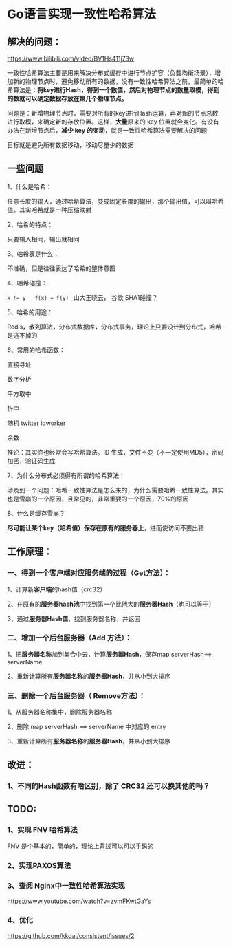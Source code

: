 # Go语言实现一致性哈希算法



## 解决的问题：

https://www.bilibili.com/video/BV1Hs411j73w

一致性哈希算法主要是用来解决分布式缓存中进行节点扩容（负载均衡场景），增加新的物理节点时，避免移动所有的数据，没有一致性哈希算法之前，最简单的哈希算法是：**将key进行Hash，得到一个数值，然后对物理节点的数量取模，得到的数就可以确定数据存放在第几个物理节点。**

问题是：新增物理节点时，需要对所有的key进行Hash运算，再对新的节点总数进行取模，来确定新的存放位置。这样，**大量**原来的 key 位置就会变化。有没有办法在新增节点后，**减少 key 的变动**，就是一致性哈希算法需要解决的问题

目标就是避免所有数据移动，移动尽量少的数据



## 一些问题

1、什么是哈希：

任意长度的输入，通过哈希算法，变成固定长度的输出，那个输出值，可以叫哈希值。其实哈希就是一种压缩映射

2、哈希的特点：

只要输入相同，输出就相同

3、哈希表是什么：

不准确，但是往往表达了哈希的整体意图

4、哈希碰撞：

`x != y   f(x) = f(y) `   山大王晓云， 谷歌 SHA1碰撞？

5、哈希的用途：

Redis，散列算法，分布式数据库，分布式事务，理论上只要设计到分布式，哈希是逃不掉的

6、常用的哈希函数：

直接寻址

数字分析

平方取中

折中

随机 twitter  idworker

余数

推论：其实你也经常会写哈希算法。ID 生成，文件不变（不一定使用MD5），密码加密，验证码生成

7、为什么分布式必须得有所谓的哈希算法：

涉及到一个问题：哈希一致性算法是怎么来的，为什么需要哈希一致性算法。其实也是雪崩的一个原因，且常见的，非常重要的一个原因，70%的原因

8、什么是缓存雪崩？

**尽可能让某个key（哈希值）保存在原有的服务器上**，进而使访问不要出错



## 工作原理：

### 一、得到一个客户端对应服务端的过程（Get方法）：

1、计算新**客户端**的hash值（crc32）

2、在原有的**服务器hash池**中找到第一个比他大的**服务器Hash**（也可以等于）

3、通过**服务器Hash值**，找到服务器名称，并返回



### 二、增加一个后台服务器（Add  方法）：

1、把**服务器名称**加到集合中去，计算**服务器Hash**，保存map  serverHash==> serverName

2、重新计算所有**服务器名称**的**服务器Hash**，并从小到大排序



### 三、删除一个后台服务器（ Remove方法）：

1、从服务器名称集中，删除服务器名称

2、删除 map  serverHash ==> serverName 中对应的 entry

3、重新计算所有**服务器名称**的**服务器Hash**，并从小到大排序



## 改进：

### 1、不同的Hash函数有啥区别，除了 CRC32 还可以换其他的吗？



## TODO:

### 1、实现 FNV 哈希算法

FNV 是个基本的，简单的，理论上背过可以可以手码的

### 2、实现PAXOS算法

### 3、查阅 Nginx中一致性哈希算法实现

https://www.youtube.com/watch?v=zvmFKwtGaYs

### 4、优化

https://github.com/kkdai/consistent/issues/2